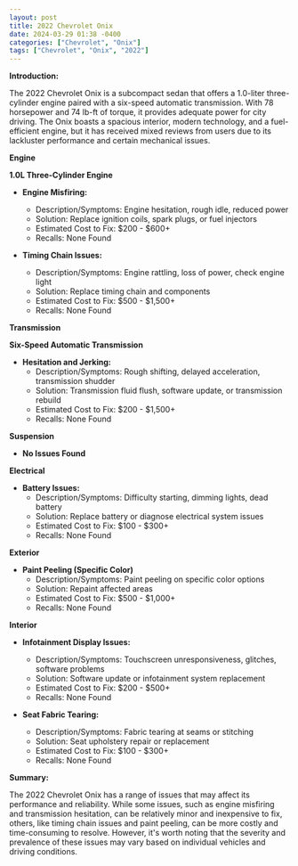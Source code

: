 ```yaml
---
layout: post
title: 2022 Chevrolet Onix
date: 2024-03-29 01:38 -0400
categories: ["Chevrolet", "Onix"]
tags: ["Chevrolet", "Onix", "2022"]
---
```

**Introduction:**

The 2022 Chevrolet Onix is a subcompact sedan that offers a 1.0-liter three-cylinder engine paired with a six-speed automatic transmission. With 78 horsepower and 74 lb-ft of torque, it provides adequate power for city driving. The Onix boasts a spacious interior, modern technology, and a fuel-efficient engine, but it has received mixed reviews from users due to its lackluster performance and certain mechanical issues.

**Engine**

**1.0L Three-Cylinder Engine**

* **Engine Misfiring:**
    * Description/Symptoms: Engine hesitation, rough idle, reduced power
    * Solution: Replace ignition coils, spark plugs, or fuel injectors
    * Estimated Cost to Fix: $200 - $600+
    * Recalls: None Found

* **Timing Chain Issues:**
    * Description/Symptoms: Engine rattling, loss of power, check engine light
    * Solution: Replace timing chain and components
    * Estimated Cost to Fix: $500 - $1,500+
    * Recalls: None Found

**Transmission**

**Six-Speed Automatic Transmission**

* **Hesitation and Jerking:**
    * Description/Symptoms: Rough shifting, delayed acceleration, transmission shudder
    * Solution: Transmission fluid flush, software update, or transmission rebuild
    * Estimated Cost to Fix: $200 - $1,500+
    * Recalls: None Found

**Suspension**

* **No Issues Found**

**Electrical**

* **Battery Issues:**
    * Description/Symptoms: Difficulty starting, dimming lights, dead battery
    * Solution: Replace battery or diagnose electrical system issues
    * Estimated Cost to Fix: $100 - $300+
    * Recalls: None Found

**Exterior**

* **Paint Peeling (Specific Color)**
    * Description/Symptoms: Paint peeling on specific color options
    * Solution: Repaint affected areas
    * Estimated Cost to Fix: $500 - $1,000+
    * Recalls: None Found

**Interior**

* **Infotainment Display Issues:**
    * Description/Symptoms: Touchscreen unresponsiveness, glitches, software problems
    * Solution: Software update or infotainment system replacement
    * Estimated Cost to Fix: $200 - $500+
    * Recalls: None Found

* **Seat Fabric Tearing:**
    * Description/Symptoms: Fabric tearing at seams or stitching
    * Solution: Seat upholstery repair or replacement
    * Estimated Cost to Fix: $100 - $300+
    * Recalls: None Found

**Summary:**

The 2022 Chevrolet Onix has a range of issues that may affect its performance and reliability. While some issues, such as engine misfiring and transmission hesitation, can be relatively minor and inexpensive to fix, others, like timing chain issues and paint peeling, can be more costly and time-consuming to resolve. However, it's worth noting that the severity and prevalence of these issues may vary based on individual vehicles and driving conditions.
